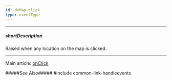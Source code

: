 ```yaml
---
id: dxMap.click
type: eventType
---
```

---
##### shortDescription
Raised when any location on the map is clicked.

---
Main article: [onClick](/api-reference/10%20UI%20Widgets/dxMap/1%20Configuration/onClick.md '/Documentation/ApiReference/UI_Components/dxMap/Configuration/#onClick')

#####See Also#####
#include common-link-handleevents